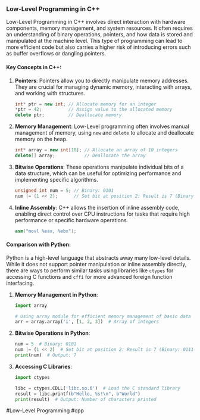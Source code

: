 ### Low-Level Programming in C++

Low-Level Programming in C++ involves direct interaction with hardware components, memory management, and system resources. It often requires an understanding of binary operations, pointers, and how data is stored and manipulated at the machine level. This type of programming can lead to more efficient code but also carries a higher risk of introducing errors such as buffer overflows or dangling pointers.

#### Key Concepts in C++:
1. **Pointers**: Pointers allow you to directly manipulate memory addresses. They are crucial for managing dynamic memory, interacting with arrays, and working with structures.
   ```cpp
   int* ptr = new int; // Allocate memory for an integer
   *ptr = 42;          // Assign value to the allocated memory
   delete ptr;         // Deallocate memory
   ```

2. **Memory Management**: Low-Level programming often involves manual management of memory, using `new` and `delete` to allocate and deallocate memory on the heap.
   ```cpp
   int* array = new int[10]; // Allocate an array of 10 integers
   delete[] array;           // Deallocate the array
   ```

3. **Bitwise Operations**: These operations manipulate individual bits of a data structure, which can be useful for optimizing performance and implementing specific algorithms.
   ```cpp
   unsigned int num = 5; // Binary: 0101
   num |= (1 << 2);      // Set bit at position 2: Result is 7 (Binary: 0111)
   ```

4. **Inline Assembly**: C++ allows the insertion of inline assembly code, enabling direct control over CPU instructions for tasks that require high performance or specific hardware operations.
   ```cpp
   asm("movl %eax, %ebx");
   ```

#### Comparison with Python:
Python is a high-level language that abstracts away many low-level details. While it does not support pointer manipulation or inline assembly directly, there are ways to perform similar tasks using libraries like `ctypes` for accessing C functions and `cffi` for more advanced foreign function interfacing.

1. **Memory Management in Python**:
   ```python
   import array

   # Using array module for efficient memory management of basic data types
   arr = array.array('i', [1, 2, 3])  # Array of integers
   ```

2. **Bitwise Operations in Python**:
   ```python
   num = 5  # Binary: 0101
   num |= (1 << 2)  # Set bit at position 2: Result is 7 (Binary: 0111)
   print(num)  # Output: 7
   ```

3. **Accessing C Libraries**:
   ```python
   import ctypes

   libc = ctypes.CDLL('libc.so.6')  # Load the C standard library
   result = libc.printf(b"Hello, %s!\n", b"World")
   print(result)  # Output: Number of characters printed
   ```

#Low-Level Programming #cpp